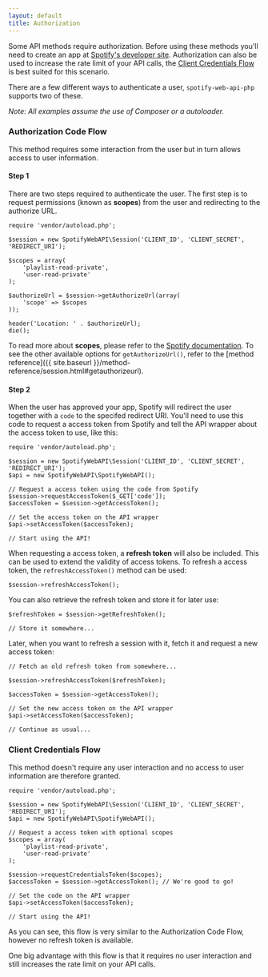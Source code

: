 ```yaml
---
layout: default
title: Authorization
---
```


Some API methods require authorization. Before using these methods you'll need to create an app at [Spotify's developer site](https://developer.spotify.com).
Authorization can also be used to increase the rate limit of your API calls, the [Client Credentials Flow](#client-credentials-flow) is best suited for this scenario.

There are a few different ways to authenticate a user, `spotify-web-api-php` supports two of these.

*Note: All examples assume the use of Composer or a autoloader.*

### Authorization Code Flow
This method requires some interaction from the user but in turn allows access to user information.

#### Step 1

There are two steps required to authenticate the user. The first step is to request permissions (known as **scopes**) from the user and redirecting to the authorize URL.


    require 'vendor/autoload.php';

    $session = new SpotifyWebAPI\Session('CLIENT_ID', 'CLIENT_SECRET', 'REDIRECT_URI');

    $scopes = array(
        'playlist-read-private',
        'user-read-private'
    );

    $authorizeUrl = $session->getAuthorizeUrl(array(
        'scope' => $scopes
    ));

    header('Location: ' . $authorizeUrl);
    die();


To read more about **scopes**, please refer to the [Spotify documentation](https://developer.spotify.com/web-api/using-scopes/).
To see the other available options for `getAuthorizeUrl()`, refer to the [method reference]({{ site.baseurl }}/method-reference/session.html#getauthorizeurl).

#### Step 2
When the user has approved your app, Spotify will redirect the user together with a `code` to the specifed redirect URI.
You'll need to use this code to request a access token from Spotify and tell the API wrapper about the access token to use, like this:

    require 'vendor/autoload.php';

    $session = new SpotifyWebAPI\Session('CLIENT_ID', 'CLIENT_SECRET', 'REDIRECT_URI');
    $api = new SpotifyWebAPI\SpotifyWebAPI();

    // Request a access token using the code from Spotify
    $session->requestAccessToken($_GET['code']);
    $accessToken = $session->getAccessToken();

    // Set the access token on the API wrapper
    $api->setAccessToken($accessToken);

    // Start using the API!

When requesting a access token, a **refresh token** will also be included. This can be used to extend the validity of access tokens.
To refresh a access token, the `refreshAccessToken()` method can be used:


    $session->refreshAccessToken();


You can also retrieve the refresh token and store it for later use:

    $refreshToken = $session->getRefreshToken();

    // Store it somewhere...

Later, when you want to refresh a session with it, fetch it and request a new access token:

    // Fetch an old refresh token from somewhere...

    $session->refreshAccessToken($refreshToken);

    $accessToken = $session->getAccessToken();

    // Set the new access token on the API wrapper
    $api->setAccessToken($accessToken);

    // Continue as usual...

### Client Credentials Flow
This method doesn't require any user interaction and no access to user information are therefore granted.

    require 'vendor/autoload.php';

    $session = new SpotifyWebAPI\Session('CLIENT_ID', 'CLIENT_SECRET', 'REDIRECT_URI');
    $api = new SpotifyWebAPI\SpotifyWebAPI();

    // Request a access token with optional scopes
    $scopes = array(
        'playlist-read-private',
        'user-read-private'
    );

    $session->requestCredentialsToken($scopes);
    $accessToken = $session->getAccessToken(); // We're good to go!

    // Set the code on the API wrapper
    $api->setAccessToken($accessToken);

    // Start using the API!

As you can see, this flow is very similar to the Authorization Code Flow, however no refresh token is available.

One big advantage with this flow is that it requires no user interaction and still increases the rate limit on your API calls.
